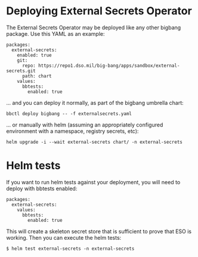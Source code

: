 # Deploying External Secrets Operator

The External Secrets Operator may be deployed like any other bigbang package. Use this YAML as an example:

```
packages:
  external-secrets:
    enabled: true
    git:
      repo: https://repo1.dso.mil/big-bang/apps/sandbox/external-secrets.git
      path: chart
    values:
      bbtests:
        enabled: true
```

... and you can deploy it normally, as part of the bigbang umbrella chart:

```
bbctl deploy bigbang -- -f externalsecrets.yaml
```

... or manually with helm (assuming an appropriately configured environment with a namespace, registry secrets, etc):

```
helm upgrade -i --wait external-secrets chart/ -n external-secrets
```

# Helm tests

If you want to run helm tests against your deployment, you will need to deploy with bbtests enabled:

```
packages:
  external-secrets:
    values:
      bbtests:
        enabled: true
```

This will create a skeleton secret store that is sufficient to prove that ESO is working. Then you can execute the helm tests:

```
$ helm test external-secrets -n external-secrets
```